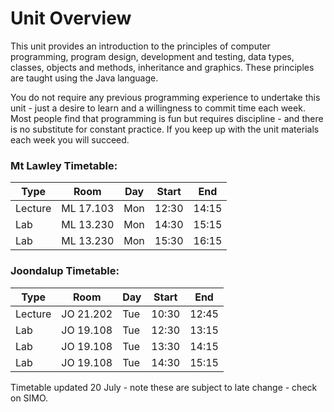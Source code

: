 # Unit Overview #

This unit provides an introduction to the principles of computer programming, program design, development and testing, data types, classes, objects and methods, inheritance and graphics. These principles are taught using the Java language.

You do not require any previous programming experience to undertake this unit - just a desire to learn and a willingness to commit time each week. Most people find that programming is fun but requires discipline - and there is no substitute for constant practice. If you keep up with the unit materials each week you will succeed.

### Mt Lawley Timetable: ###

| Type    | Room      | Day | Start | End   |
| ------- | --------- | --- | ----- | ----- |
| Lecture | ML 17.103 | Mon | 12:30 | 14:15 |
| Lab     | ML 13.230 | Mon | 14:30 | 15:15 |
| Lab     | ML 13.230 | Mon | 15:30 | 16:15 |

### Joondalup Timetable: ###

| Type    | Room      | Day | Start | End   |
| ------- | --------- | --- | ----- | ----- |
| Lecture | JO 21.202 | Tue | 10:30 | 12:45 |
| Lab     | JO 19.108 | Tue | 12:30 | 13:15 |
| Lab     | JO 19.108 | Tue | 13:30 | 14:15 |
| Lab     | JO 19.108 | Tue | 14:30 | 15:15 |

Timetable updated 20 July - note these are subject to late change - check on SIMO.